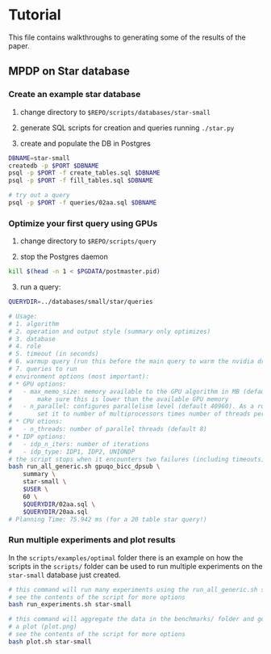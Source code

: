 
# Tutorial
This file contains walkthroughs to generating some of the results of the paper.

## MPDP on Star database
### Create an example star database
1. change directory to `$REPO/scripts/databases/star-small`

2. generate SQL scripts for creation and queries running `./star.py`

3. create and populate the DB in Postgres
```bash
DBNAME=star-small
createdb -p $PORT $DBNAME
psql -p $PORT -f create_tables.sql $DBNAME
psql -p $PORT -f fill_tables.sql $DBNAME

# try out a query
psql -p $PORT -f queries/02aa.sql $DBNAME
```

### Optimize your first query using GPUs
1. change directory to `$REPO/scripts/query`

2. stop the Postgres daemon
```bash
kill $(head -n 1 < $PGDATA/postmaster.pid)
```

3. run a query:
```bash
QUERYDIR=../databases/small/star/queries

# Usage:
# 1. algorithm
# 2. operation and output style (summary only optimizes)
# 3. database
# 4. role
# 5. timeout (in seconds)
# 6. warmup query (run this before the main query to warm the nvidia driver)
# 7. queries to run
# environment options (most important):
# * GPU options:
#   - max_memo_size: memory available to the GPU algorithm in MB (default 7G).
#       make sure this is lower than the available GPU memory
#   - n_parallel: configures parallelism level (default 40960). As a rule of thumb,
#       set it to number of multiprocessors times number of threads per multiprocessor.
# * CPU otions:
#   - n_threads: number of parallel threads (default 8)
# * IDP options:
#   - idp_n_iters: number of iterations
#   - idp_type: IDP1, IDP2, UNIONDP
# the script stops when it encounters two failures (including timeouts) in a row
bash run_all_generic.sh gpuqo_bicc_dpsub \
    summary \
    star-small \
    $USER \
    60 \
    $QUERYDIR/02aa.sql \
    $QUERYDIR/20aa.sql
# Planning Time: 75.942 ms (for a 20 table star query!)
```

### Run multiple experiments and plot results
In the `scripts/examples/optimal` folder there is an example on how the scripts
in the `scripts/` folder can be used to run multiple experiments on the `star-small`
database just created.

```bash
# this command will run many experiments using the run_all_generic.sh script
# see the contents of the script for more options
bash run_experiments.sh star-small

# this command will aggregate the data in the benchmarks/ folder and generate
# a plot (plot.png)
# see the contents of the script for more options
bash plot.sh star-small
```